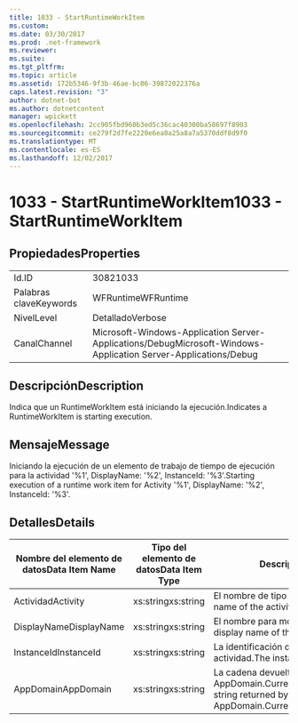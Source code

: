 ```yaml
---
title: 1033 - StartRuntimeWorkItem
ms.custom: 
ms.date: 03/30/2017
ms.prod: .net-framework
ms.reviewer: 
ms.suite: 
ms.tgt_pltfrm: 
ms.topic: article
ms.assetid: 172b5346-9f3b-46ae-bc06-39872022376a
caps.latest.revision: "3"
author: dotnet-bot
ms.author: dotnetcontent
manager: wpickett
ms.openlocfilehash: 2cc905fbd960b3ed5c36cac40300ba58697f8903
ms.sourcegitcommit: ce279f2d7fe2220e6ea0a25a8a7a5370ddf8d9f0
ms.translationtype: MT
ms.contentlocale: es-ES
ms.lasthandoff: 12/02/2017
---
```

# <a name="1033---startruntimeworkitem"></a><span data-ttu-id="d5b5e-102">1033 - StartRuntimeWorkItem</span><span class="sxs-lookup"><span data-stu-id="d5b5e-102">1033 - StartRuntimeWorkItem</span></span>
## <a name="properties"></a><span data-ttu-id="d5b5e-103">Propiedades</span><span class="sxs-lookup"><span data-stu-id="d5b5e-103">Properties</span></span>  
  
|||  
|-|-|  
|<span data-ttu-id="d5b5e-104">Id.</span><span class="sxs-lookup"><span data-stu-id="d5b5e-104">ID</span></span>|<span data-ttu-id="d5b5e-105">3082</span><span class="sxs-lookup"><span data-stu-id="d5b5e-105">1033</span></span>|  
|<span data-ttu-id="d5b5e-106">Palabras clave</span><span class="sxs-lookup"><span data-stu-id="d5b5e-106">Keywords</span></span>|<span data-ttu-id="d5b5e-107">WFRuntime</span><span class="sxs-lookup"><span data-stu-id="d5b5e-107">WFRuntime</span></span>|  
|<span data-ttu-id="d5b5e-108">Nivel</span><span class="sxs-lookup"><span data-stu-id="d5b5e-108">Level</span></span>|<span data-ttu-id="d5b5e-109">Detallado</span><span class="sxs-lookup"><span data-stu-id="d5b5e-109">Verbose</span></span>|  
|<span data-ttu-id="d5b5e-110">Canal</span><span class="sxs-lookup"><span data-stu-id="d5b5e-110">Channel</span></span>|<span data-ttu-id="d5b5e-111">Microsoft-Windows-Application Server-Applications/Debug</span><span class="sxs-lookup"><span data-stu-id="d5b5e-111">Microsoft-Windows-Application Server-Applications/Debug</span></span>|  
  
## <a name="description"></a><span data-ttu-id="d5b5e-112">Descripción</span><span class="sxs-lookup"><span data-stu-id="d5b5e-112">Description</span></span>  
 <span data-ttu-id="d5b5e-113">Indica que un RuntimeWorkItem está iniciando la ejecución.</span><span class="sxs-lookup"><span data-stu-id="d5b5e-113">Indicates a RuntimeWorkItem is starting execution.</span></span>  
  
## <a name="message"></a><span data-ttu-id="d5b5e-114">Mensaje</span><span class="sxs-lookup"><span data-stu-id="d5b5e-114">Message</span></span>  
 <span data-ttu-id="d5b5e-115">Iniciando la ejecución de un elemento de trabajo de tiempo de ejecución para la actividad '%1', DisplayName: '%2', InstanceId: '%3'.</span><span class="sxs-lookup"><span data-stu-id="d5b5e-115">Starting execution of a runtime work item for Activity '%1', DisplayName: '%2', InstanceId: '%3'.</span></span>  
  
## <a name="details"></a><span data-ttu-id="d5b5e-116">Detalles</span><span class="sxs-lookup"><span data-stu-id="d5b5e-116">Details</span></span>  
  
|<span data-ttu-id="d5b5e-117">Nombre del elemento de datos</span><span class="sxs-lookup"><span data-stu-id="d5b5e-117">Data Item Name</span></span>|<span data-ttu-id="d5b5e-118">Tipo del elemento de datos</span><span class="sxs-lookup"><span data-stu-id="d5b5e-118">Data Item Type</span></span>|<span data-ttu-id="d5b5e-119">Descripción</span><span class="sxs-lookup"><span data-stu-id="d5b5e-119">Description</span></span>|  
|--------------------|--------------------|-----------------|  
|<span data-ttu-id="d5b5e-120">Actividad</span><span class="sxs-lookup"><span data-stu-id="d5b5e-120">Activity</span></span>|<span data-ttu-id="d5b5e-121">xs:string</span><span class="sxs-lookup"><span data-stu-id="d5b5e-121">xs:string</span></span>|<span data-ttu-id="d5b5e-122">El nombre de tipo de la actividad.</span><span class="sxs-lookup"><span data-stu-id="d5b5e-122">The type name of the activity.</span></span>|  
|<span data-ttu-id="d5b5e-123">DisplayName</span><span class="sxs-lookup"><span data-stu-id="d5b5e-123">DisplayName</span></span>|<span data-ttu-id="d5b5e-124">xs:string</span><span class="sxs-lookup"><span data-stu-id="d5b5e-124">xs:string</span></span>|<span data-ttu-id="d5b5e-125">El nombre para mostrar de la actividad.</span><span class="sxs-lookup"><span data-stu-id="d5b5e-125">The display name of the activity.</span></span>|  
|<span data-ttu-id="d5b5e-126">InstanceId</span><span class="sxs-lookup"><span data-stu-id="d5b5e-126">InstanceId</span></span>|<span data-ttu-id="d5b5e-127">xs:string</span><span class="sxs-lookup"><span data-stu-id="d5b5e-127">xs:string</span></span>|<span data-ttu-id="d5b5e-128">La identificación de instancia de la actividad.</span><span class="sxs-lookup"><span data-stu-id="d5b5e-128">The instance id of the activity.</span></span>|  
|<span data-ttu-id="d5b5e-129">AppDomain</span><span class="sxs-lookup"><span data-stu-id="d5b5e-129">AppDomain</span></span>|<span data-ttu-id="d5b5e-130">xs:string</span><span class="sxs-lookup"><span data-stu-id="d5b5e-130">xs:string</span></span>|<span data-ttu-id="d5b5e-131">La cadena devuelta por AppDomain.CurrentDomain.FriendlyName.</span><span class="sxs-lookup"><span data-stu-id="d5b5e-131">The string returned by AppDomain.CurrentDomain.FriendlyName.</span></span>|
